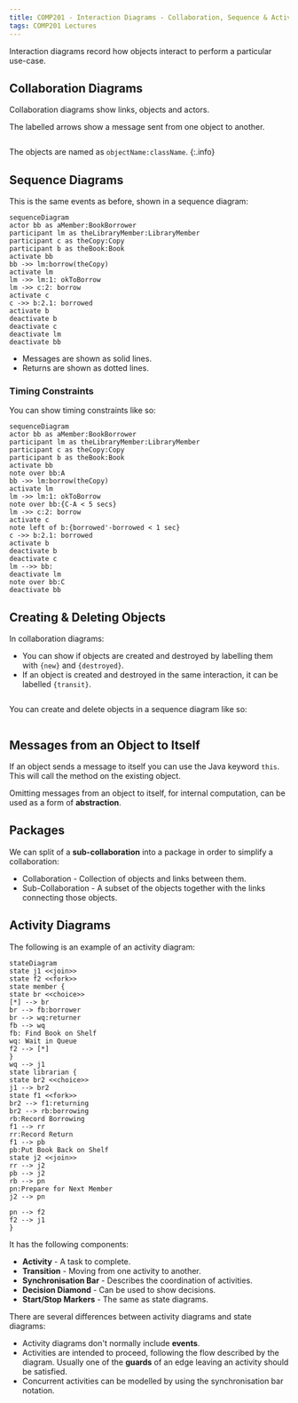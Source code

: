 ```yaml
---
title: COMP201 - Interaction Diagrams - Collaboration, Sequence & Activity Diagrams
tags: COMP201 Lectures
---
```

Interaction diagrams record how objects interact to perform a particular use-case.

## Collaboration Diagrams
Collaboration diagrams show links, objects and actors.

The labelled arrows show a message sent from one object to another.

<p><img uml='
actor "aMember:BookBorrower" as member
[theLibraryMember:\nLibraryMember] as librarymember
member -- librarymember:borrow(theCopy) >
librarymember -- librarymember:1: okToBorrow >
[theCopy:Copy] as copy
librarymember -- copy:2: borrow >
[theBook:Book] as book
copy -r- book:2.1: borrowed >
'></p>

The objects are named as `objectName:className`.
{:.info}

## Sequence Diagrams
This is the same events as before, shown in a sequence diagram:

```mermaid
sequenceDiagram
actor bb as aMember:BookBorrower
participant lm as theLibraryMember:LibraryMember
participant c as theCopy:Copy
participant b as theBook:Book
activate bb
bb ->> lm:borrow(theCopy)
activate lm
lm ->> lm:1: okToBorrow
lm ->> c:2: borrow
activate c
c ->> b:2.1: borrowed
activate b
deactivate b
deactivate c
deactivate lm
deactivate bb
```

* Messages are shown as solid lines.
* Returns are shown as dotted lines.

### Timing Constraints
You can show timing constraints like so:

```mermaid
sequenceDiagram
actor bb as aMember:BookBorrower
participant lm as theLibraryMember:LibraryMember
participant c as theCopy:Copy
participant b as theBook:Book
activate bb
note over bb:A
bb ->> lm:borrow(theCopy)
activate lm
lm ->> lm:1: okToBorrow
note over bb:{C-A < 5 secs}
lm ->> c:2: borrow
activate c
note left of b:{borrowed'-borrowed < 1 sec}
c ->> b:2.1: borrowed
activate b
deactivate b
deactivate c
lm -->> bb: 
deactivate lm
note over bb:C
deactivate bb
```

## Creating & Deleting Objects
In collaboration diagrams:

* You can show if objects are created and destroyed by labelling them with `{new}` and `{destroyed}`.
* If an object is created and destroyed in the same interaction, it can be labelled `{transit}`.

<p><img uml='
actor ":UTO" as UTO
component ":Lecturer {destroyed}" as Lecturer
component ":DirectorOfStudies {new}" as DirectorOfStudies
UTO -r- Lecturer:1: n := getName() >
UTO -r- Lecturer:3: destroy() >
UTO -- DirectorOfStudies:2: new DirectorOfStudies(n) >
'></p>

You can create and delete objects in a sequence diagram like so:

<p><img uml='
actor ":UTO" as UTO
participant ":Lecturer" as Lecturer
participant ":DirectorOfStudies" as DirectorOfStudies
activate UTO
UTO ->> Lecturer:1: n := getName()
activate Lecturer
deactivate Lecturer
create DirectorOfStudies
UTO ->> DirectorOfStudies:2: new DirectorOfStudies(n)
UTO ->> Lecturer:3: destroy()
destroy Lecturer
deactivate UTO
'></p>

## Messages from an Object to Itself
If an object sends a message to itself you can use the Java keyword `this`. This will call the method on the existing object.

Omitting messages from an object to itself, for internal computation, can be used as a form of **abstraction**.

## Packages
We can split of a **sub-collaboration** into a package in order to simplify a collaboration:

* Collaboration - Collection of objects and links between them.
* Sub-Collaboration - A subset of the objects together with the links connecting those objects.

## Activity Diagrams
The following is an example of an activity diagram:

```mermaid
stateDiagram
state j1 <<join>>
state f2 <<fork>>
state member {
state br <<choice>>
[*] --> br
br --> fb:borrower
br --> wq:returner
fb --> wq
fb: Find Book on Shelf
wq: Wait in Queue
f2 --> [*]
}
wq --> j1
state librarian {
state br2 <<choice>>
j1 --> br2
state f1 <<fork>>
br2 --> f1:returning
br2 --> rb:borrowing
rb:Record Borrowing
f1 --> rr
rr:Record Return
f1 --> pb
pb:Put Book Back on Shelf
state j2 <<join>>
rr --> j2
pb --> j2
rb --> pn
pn:Prepare for Next Member
j2 --> pn

pn --> f2
f2 --> j1
}
```

It has the following components:

* **Activity** - A task to complete.
* **Transition** - Moving from one activity to another.
* **Synchronisation Bar** - Describes the coordination of activities.
* **Decision Diamond** - Can be used to show decisions.
* **Start/Stop Markers** - The same as state diagrams.

There are several differences between activity diagrams and state diagrams:

* Activity diagrams don't normally include **events**.
* Activities are intended to proceed, following the flow described by the diagram. Usually one of the **guards** of an edge leaving an activity should be satisfied.
* Concurrent activities can be modelled by using the synchronisation bar notation.
